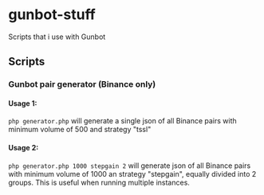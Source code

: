 # gunbot-stuff
Scripts that i use with Gunbot

## Scripts
### Gunbot pair generator (Binance only)
#### Usage 1: 
`php generator.php` will generate a single json of all Binance pairs with minimum volume of 500 and strategy "tssl"
#### Usage 2:
`php generator.php 1000 stepgain 2` will generate json of all Binance pairs with minimum volume of 1000 an strategy "stepgain", equally divided into 2 groups. This is useful when running multiple instances.
